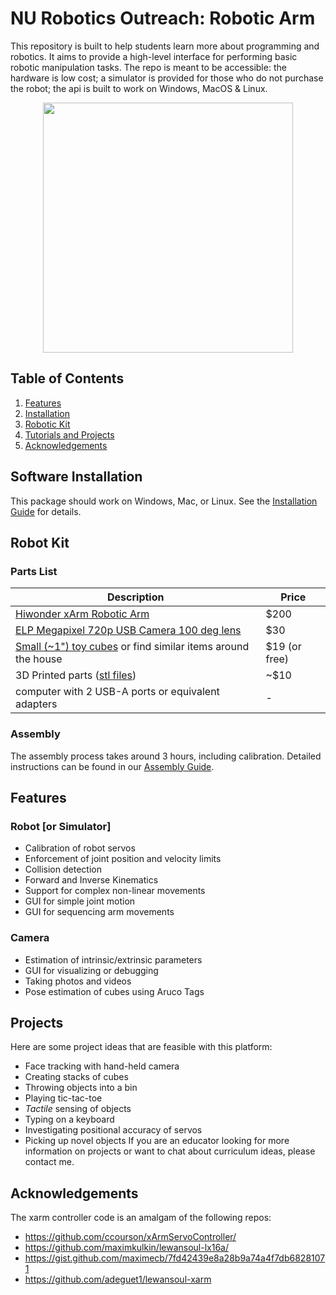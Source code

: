 # NU Robotics Outreach: Robotic Arm

This repository is built to help students learn more about programming and robotics. It aims to provide a high-level interface for performing basic robotic manipulation tasks.  The repo is meant to be accessible: the hardware is low cost; a simulator is provided for those who do not purchase the robot; the api is built to work on Windows, MacOS & Linux.

<p align="center">
  <img src="https://github.com/dmklee/neu-ro-arm/blob/main/images/xarm.png" height="400"/>
</p>

## Table of Contents
1. [Features](#features)
2. [Installation](#installation)
3. [Robotic Kit](#robot-kit)
5. [Tutorials and Projects](#projects)
6. [Acknowledgements](#acknowledgements)

<a name="installation"></a>
## Software Installation
This package should work on Windows, Mac, or Linux.  See the [Installation Guide](https://github.com/dmklee/nuro-arm/blob/main/installation_guide.md) for details.

<a name="robot-kit"></a>
## Robot Kit
### Parts List
Description  | Price 
------------ | ----- 
[Hiwonder xArm Robotic Arm](https://www.amazon.com/LewanSoul-Programmable-Feedback-Parameter-Programming/dp/B0793PFGCY/ref=sr_1_3?dchild=1&keywords=lewansoul+xarm&qid=1618417178&sr=8-3) | $200
[ELP Megapixel 720p USB Camera 100 deg lens](https://www.amazon.com/ELP-megapixel-Camera-Module-120degree/dp/B01DRJXDEA/ref=sr_1_1?crid=12SN0I987B5WH&dchild=1&keywords=elp+megapixel+super+mini+720p+usb+camera+module+with+120degree+lens&qid=1618417242&sprefix=elp+camera+megapix%2Caps%2C157&sr=8-1) | $30
[Small (~1") toy cubes](https://www.amazon.com/ETA-hand2mind-1-inch-Color-Cubes/dp/B01J6GC83U/ref=sr_1_13?dchild=1&keywords=wooden+cubes+color&qid=1619112911&sr=8-13) or find similar items around the house | $19 (or free)
3D Printed parts ([stl files](https://github.com/dmklee/neu-ro-arm/blob/main/neu_ro_arm/assets/meshes/)) | ~$10
computer with 2 USB-A ports or equivalent adapters | -

### Assembly
The assembly process takes around 3 hours, including calibration.  Detailed instructions can be found in our <a href="https://github.com/dmklee/nuro-arm/blob/main/assembly_guide.md">Assembly Guide</a>.

<a name="features"></a>
## Features
### Robot [or Simulator]
- Calibration of robot servos
- Enforcement of joint position and velocity limits
- Collision detection
- Forward and Inverse Kinematics
- Support for complex non-linear movements
- GUI for simple joint motion
- GUI for sequencing arm movements

### Camera
- Estimation of intrinsic/extrinsic parameters
- GUI for visualizing or debugging
- Taking photos and videos
- Pose estimation of cubes using Aruco Tags

<a name="projects"></a>
## Projects
Here are some project ideas that are feasible with this platform:
- Face tracking with hand-held camera
- Creating stacks of cubes
- Throwing objects into a bin
- Playing tic-tac-toe
- *Tactile* sensing of objects
- Typing on a keyboard
- Investigating positional accuracy of servos
- Picking up novel objects
If you are an educator looking for more information on projects or want to chat about curriculum ideas, please contact me.

<a name="acknowledgements"></a>
## Acknowledgements
The xarm controller code is an amalgam of the following repos:
- https://github.com/ccourson/xArmServoController/
- https://github.com/maximkulkin/lewansoul-lx16a/
- https://gist.github.com/maximecb/7fd42439e8a28b9a74a4f7db68281071
- https://github.com/adeguet1/lewansoul-xarm
